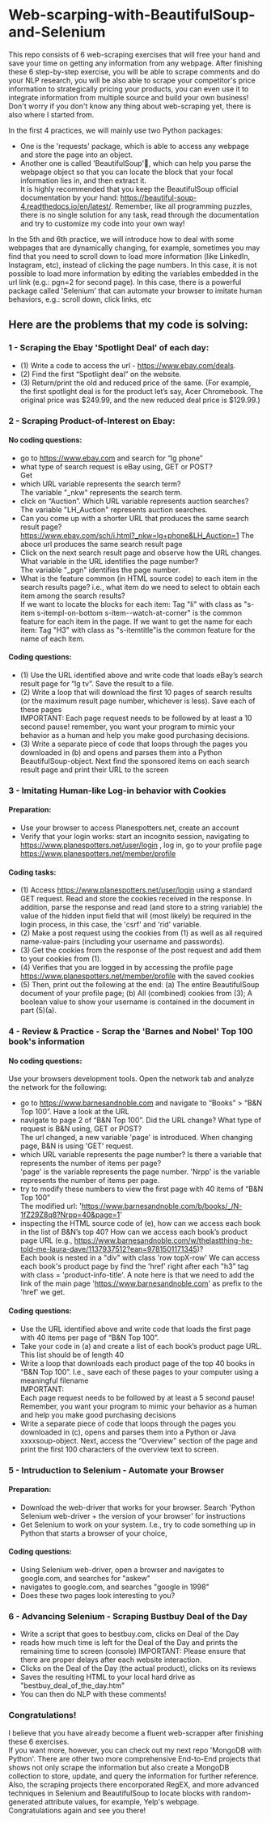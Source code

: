 # Web-scarping-with-BeautifulSoup-and-Selenium

This repo consists of 6 web-scraping exercises that will free your hand and save your time on getting any information from any webpage. After finishing these 6 step-by-step exercise, you will be able to scrape comments and do your NLP research, you will be also able to scrape your competitor's price information to strategically pricing your products, you can even use it to integrate information from multiple source and build your own business! Don't worry if you don't know any thing about web-scraping yet, there is also where I started from. 

In the first 4 practices, we will mainly use two Python packages: 
- One is the 'requests' package, which is able to access any webpage and store the page into an object.          
- Another one is called 'BeautifulSoup'🥣, which can help you parse the webpage object so that you can locate the block that your focal information lies in, and then extract it.         
It is highly recommended that you keep the BeautifulSoup official documentation by your hand: https://beautiful-soup-4.readthedocs.io/en/latest/. Remember, like all programming puzzles, there is no single solution for any task, read through the documentation and try to customize my code into your own way!          

In the 5th and 6th practice, we will introduce how to deal with some webpages that are dynamically changing, for example, sometimes you may find that you need to scroll down to load more information (like LinkedIn, Instagram, etc), instead of clicking the page numbers. In this case, it is not possible to load more information by editing the variables embedded in the url link (e.g.: pgn=2 for second page).
In this case, there is a powerful package called 'Selenium' that can automate your browser to imitate human behaviors, e.g.: scroll down, click links, etc

## Here are the problems that my code is solving: 

### 1 - Scraping the Ebay 'Spotlight Deal' of each day:
- (1) Write a code to access the url - https://www.ebay.com/deals. 
- (2) Find the first “Spotlight deal” on the website.
- (3) Return/print the old and reduced price of the same. (For example, the first spotlight deal is for the product let’s say, Acer Chromebook. The original price was $249.99, and the new reduced deal price is $129.99.)

### 2 - Scraping Product-of-Interest on Ebay:
#### No coding questions: 
- go to https://www.ebay.com and search for “lg phone”
- what type of search request is eBay using, GET or POST?           
Get
- which URL variable represents the search term?          
The variable "_nkw" represents the search term.
- click on “Auction”. Which URL variable represents auction searches?         
The variable "LH_Auction" represents auction searches.
- Can you come up with a shorter URL that produces the same search result page?         
https://www.ebay.com/sch/i.html?_nkw=lg+phone&LH_Auction=1
The aboce url produces the same search result page
- Click on the next search result page and observe how the URL changes. What variable in the URL identifies the page number?         
The variable "_pgn" identifies the page number.
- What is the feature common (in HTML source code) to each item in the search results page? i.e., what item do we need to select to obtain each item among the search results?         
If we want to locate the blocks for each item: Tag "li" with class as "s-item s-itempl-on-bottom s-item--watch-at-corner" is the common feature for each item in the page.
If we want to get the name for each item: Tag "H3" with class as "s-itemtitle"is the common feature for the name of each item.

#### Coding questions:
- (1) Use the URL identified above and write code that loads eBay’s search result page for “lg tv”. Save the result to a file.
- (2) Write a loop that will download the first 10 pages of search results (or the maximum result page number, whichever is less). Save each of these pages         
IMPORTANT: Each page request needs to be followed by at least a 10 second pause! remember,
you want your program to mimic your behavior as a human and help you make good
purchasing decisions.
- (3) Write a separate piece of code that loops through the pages you downloaded in (b) and opens and parses them into a Python BeautifulSoup-object. Next find the sponsored items on each search result page and print their URL to the screen

### 3 - Imitating Human-like Log-in behavior with Cookies
#### Preparation: 
- Use your browser to access Planespotters.net, create an account
- Verify that your login works: start an incognito session, navigating to https://www.planespotters.net/user/login , log in, go to your profile page https://www.planespotters.net/member/profile
#### Coding tasks:
- (1) Access https://www.planespotters.net/user/login using a standard GET request. Read and store the cookies received in the response. In addition, parse the response and read (and store to a string variable) the value of the hidden input field that will (most likely) be required in the login process, in this case, the 'csrf' and 'rid' variable.
- (2) Make a post request using the cookies from (1) as well as all required name-value-pairs (including your username and passwords).
- (3) Get the cookies from the response of the post request and add them to your cookies from (1).
- (4) Verifies that you are logged in by accessing the profile page https://www.planespotters.net/member/profile with the saved cookies
- (5) Then, print out the following at the end: (a) The entire BeautifulSoup document of your profile page; (b) All (combined) cookies from (3); A boolean value to show your username is contained in the document in part (5)(a).

### 4 - Review & Practice - Scrap the 'Barnes and Nobel' Top 100 book's information
#### No coding questions:
Use your browsers development tools. Open the network tab and analyze the network for the following:
- go to https://www.barnesandnoble.com and navigate to “Books” > “B&N Top 100”. Have a look at the URL
- navigate to page 2 of “B&N Top 100”. Did the URL change? What type of request is B&N using, GET or POST?         
The url changed, a new variable 'page' is introduced. When changing page, B&N is using 'GET' request.
- which URL variable represents the page number? Is there a variable that represents the number of items per page?         
'page' is the variable represents the page number. 'Nrpp' is the variable represents the number of items per page. 
- try to modify these numbers to view the first page with 40 items of “B&N Top 100”         
The modified url: 'https://www.barnesandnoble.com/b/books/_/N-1fZ29Z8q8?Nrpp=40&page=1'
-  inspecting the HTML source code of (e), how can we access each book in the list of B&N’s top 40? How can we access each book’s product page URL (e.g., https://www.barnesandnoble.com/w/thelastthing-he-told-me-laura-dave/1137937512?ean=9781501171345)?         
Each book is nested in a "div" with class 'row topX-row'
We can access each book's product page by find the 'href' right after each "h3" tag with class = 'product-info-title'. A note here is that we need to add the link of the main page 'https://www.barnesandnoble.com' as prefix to the 'href' we get.

#### Coding questions:
- Use the URL identified above and write code that loads the first page with 40 items per page of “B&N Top 100”.
- Take your code in (a) and create a list of each book’s product page URL. This list should be of length 40
- Write a loop that downloads each product page of the top 40 books in “B&N Top 100”. I.e., save each of these pages to your computer using a meaningful filename         
IMPORTANT:         
Each page request needs to be followed by at least a 5 second pause! Remember, you want your program to mimic your behavior as a human and help you make good purchasing decisions
- Write a separate piece of code that loops through the pages you downloaded in (c), opens and parses them into a Python or Java xxxxsoup-object. Next, access the “Overview” section of the page and print the first 100 characters of the overview text to screen.

### 5 - Intruduction to Selenium - Automate your Browser
#### Preparation:
- Download the web-driver that works for your browser. Search 'Python Selenium web-driver + the version of your browser' for instructions
- Get Selenium to work on your system.  I.e., try to code something up in Python that starts a browser of your choice, 
#### Coding questions:
- Using Selenium web-driver, open a browser and navigates to google.com, and searches for "askew"
- navigates to google.com, and searches "google in 1998"
- Does these two pages look interesting to you?

### 6 - Advancing Selenium - Scraping Bustbuy Deal of the Day
- Write a script that goes to bestbuy.com, clicks on Deal of the Day
- reads how much time is left for the Deal of the Day and prints the remaining time to screen (console)
IMPORTANT: Please ensure that there are proper delays after each website interaction.
- Clicks on the Deal of the Day (the actual product), clicks on its reviews
- Saves the resulting HTML to your local hard drive as "bestbuy_deal_of_the_day.htm"
- You can then do NLP with these comments!
  
### Congratulations!
I believe that you have already become a fluent web-scrapper after finishing these 6 exercises.          
If you want more, however, you can check out my next repo 'MongoDB with Python'. There are other two more comprehensive End-to-End projects that shows not only scrape the information but also create a MongoDB collection to store, update, and query the information for further reference.          
Also, the scraping projects there encorporated RegEX, and more advanced techniques in Selenium and BeautifulSoup to locate blocks with random-generated attribute values, for example, Yelp's webpage.           
Congratulations again and see you there!
